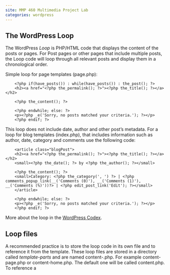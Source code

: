 ```yaml
---
site: MMP 460 Multimedia Project Lab
categories: wordpress 
---
```


## The WordPress Loop

The WordPress *Loop* is PHP/HTML code that displays the content of the posts or pages. For Post pages or other pages that include multiple posts, the Loop code will loop through all relevant posts and display them in a chronological order.

Simple loop for page templates (page.php):

        <?php if(have_posts()) : while(have_posts()) : the_post(); ?>
        <h2><a href="<?php the_permalink(); ?>"><?php the_title(); ?></a></h2>

        <?php the_content(); ?>

        <?php endwhile; else: ?>
        <p><?php _e('Sorry, no posts matched your criteria.'); ?></p>
        <?php endif; ?>

This loop does not include date, author and other post’s metadata. For a loop for blog templates (index.php), that includes information such as author, date, category and comments use the following code:

<?php if(have_posts()) : while(have_posts()) : the_post(); ?>

        <article class="blogPost">
        <h2><a href="<?php the_permalink(); ?>"><?php the_title(); ?></a></h2>
        <small><?php the_date(); ?> by <?php the_author(); ?></small>

        <?php the_content(); ?>
        <small>Category: <?php the_category(', ') ?> | <?php comments_popup_link(__('Comments (0)'), __('Comments (1)'), __('Comments (%)'))?> | <?php edit_post_link('Edit'); ?></small>
        </article>

        <?php endwhile; else: ?>
        <p><?php _e('Sorry, no posts matched your criteria.'); ?></p>
        <?php endif; ?>

More about the loop in the [WordPress Codex](http://codex.wordpress.org/The_Loop).

##  Loop files

A recommended practice is to store the loop code in its own file and to reference it from the template. These loop files are stored in a directory called *template-parts* and are named content-.php. For example content-page.php or content-home.php. The default one will be called content.php. To reference a 
